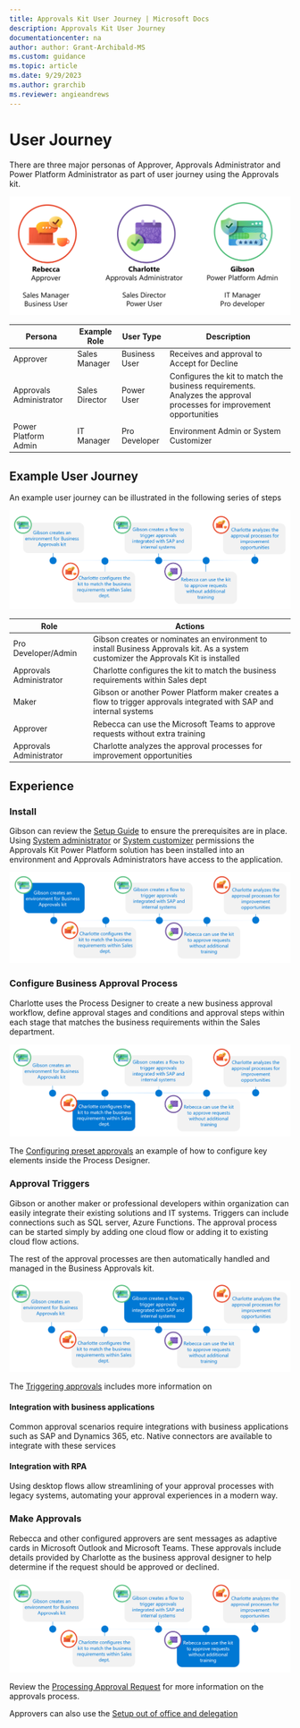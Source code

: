 ```yaml
---
title: Approvals Kit User Journey | Microsoft Docs
description: Approvals Kit User Journey
documentationcenter: na
author: author: Grant-Archibald-MS
ms.custom: guidance
ms.topic: article
ms.date: 9/29/2023
ms.author: grarchib
ms.reviewer: angieandrews
---
```


# User Journey

There are three major personas of Approver, Approvals Administrator and Power Platform Administrator as part of user journey using the Approvals kit.

![Persona graphic overview with name and role](./media/persona-overview.png)

|Persona |Example Role |User Type    |Description|
|--------|-------------|-------------|-----------|
|Approver|Sales Manager|Business User|Receives and approval to Accept for Decline|
|Approvals Administrator|Sales Director|Power User|Configures the kit to match the business requirements. Analyzes the approval processes for improvement opportunities|
|Power Platform Admin|IT Manager|Pro Developer|Environment Admin or System Customizer|

## Example User Journey

An example user journey can be illustrated in the following series of steps

![Illustration of example user journey](./media/approvals-kit-user-journey.png)

|Role|Actions|
|----|-------|
|Pro Developer/Admin|Gibson creates or nominates an environment to install Business Approvals kit. As a system customizer the Approvals Kit is installed|
|Approvals Administrator|Charlotte configures the kit to match the business requirements within Sales dept|
|Maker|Gibson or another Power Platform maker creates a flow to trigger approvals integrated with SAP and internal systems
|Approver|Rebecca can use the Microsoft Teams to approve requests without extra training|
|Approvals Administrator|Charlotte analyzes the approval processes for improvement opportunities|

## Experience

### Install

Gibson can review the [Setup Guide](./setup.md) to ensure the prerequisites are in place. Using [System administrator](/power-platform/admin/database-security#environments-with-a-dataverse-database) or [System customizer](/power-platform/admin/database-security#environments-with-a-dataverse-database) permissions the Approvals Kit Power Platform solution has been installed into an environment and Approvals Administrators have access to the application.

![Illustration of example user journey with install stage highlighted](./media/experience-install.png)

### Configure Business Approval Process

Charlotte uses the Process Designer to create a new business approval workflow, define approval stages and conditions and approval steps within each stage that matches the business requirements within the Sales department.

![Illustration of example user journey with configure stage highlighted](./media/experience-configure.png)

The [Configuring preset approvals](./configuring-preset-approvals.md) an example of how to configure key elements inside the Process Designer.

### Approval Triggers

Gibson or another maker or professional developers within organization can easily integrate their existing solutions and IT systems. Triggers can include connections such as SQL server, Azure Functions. The approval process can be started simply by adding one cloud flow or adding it to existing cloud flow actions.

The rest of the approval processes are then automatically handled and managed in the Business Approvals kit.

![Illustration of example user journey with trigger stage highlighted](./media/experience-triggers.png)

The [Triggering approvals](./triggering-approvals.md) includes more information on 

#### Integration with business applications

Common approval scenarios require integrations with business applications such as SAP and Dynamics 365, etc. Native connectors are available to integrate with these services

#### Integration with RPA

Using desktop flows allow streamlining of your approval processes with legacy systems, automating your approval experiences in a modern way.

### Make Approvals

Rebecca and other configured approvers are sent messages as adaptive cards in Microsoft Outlook and Microsoft Teams. These approvals include details provided by Charlotte as the business approval designer to help determine if the request should be approved or declined.

![Illustration of example user journey with approvals stage highlighted](./media/experience-approvals.png)

Review the [Processing Approval Request](./processing-approval-requests.md) for more information on the approvals process.

Approvers can also use the [Setup out of office and delegation](./setup-out-of-office-and-delegation.md)
